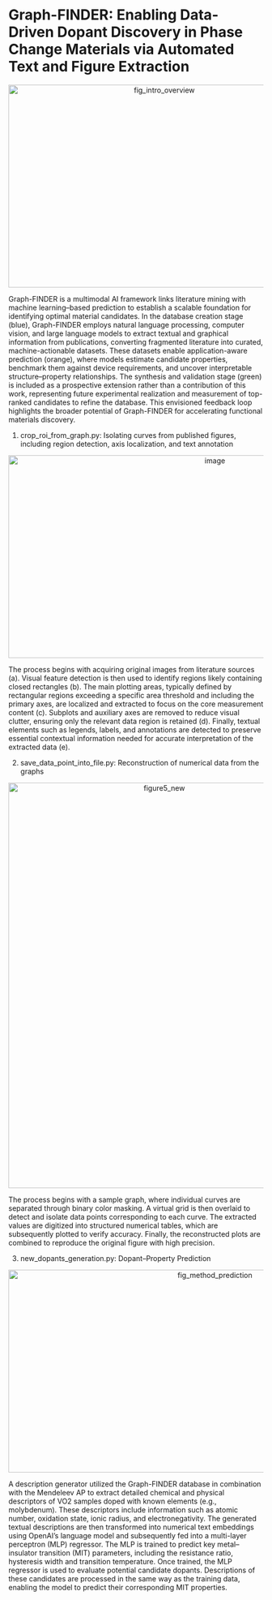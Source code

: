 # Graph-FINDER: Enabling Data-Driven Dopant Discovery in Phase Change Materials via Automated Text and Figure Extraction


<p align="center">
 <img width="600" height="400" display="center" alt="fig_intro_overview" src="https://github.com/user-attachments/assets/a67a79e6-1033-4d24-9a30-5119747fe35e" />
</p>

Graph-FINDER is a multimodal AI framework links literature mining with machine learning–based prediction to establish a scalable foundation for identifying optimal material candidates. In the database creation stage (blue), Graph-FINDER employs natural language processing, computer vision, and large language models to extract textual and graphical information from publications, converting fragmented literature into curated, machine-actionable datasets. These datasets enable application-aware prediction (orange), where models estimate candidate properties, benchmark them against device requirements, and uncover interpretable structure–property relationships. The synthesis and validation stage (green) is included as a prospective extension rather than a contribution of this work, representing future experimental realization and measurement of top-ranked candidates to refine the database. This envisioned feedback loop highlights the broader potential of Graph-FINDER for accelerating functional materials discovery.


1. crop_roi_from_graph.py: Isolating curves from published figures, including region detection, axis localization, and text annotation
<p align="center">
 <img width="800" height="400" alt="image" src="https://github.com/user-attachments/assets/12572a36-00fa-498d-b897-9a9a3ad85e45" />
</p>


The process begins with acquiring original images from literature sources (a). Visual feature detection is then used to identify regions likely containing closed rectangles (b). The main plotting areas, typically defined by rectangular regions exceeding a specific area threshold and including the primary axes, are localized and extracted to focus on the core measurement content (c). Subplots and auxiliary axes are removed to reduce visual clutter, ensuring only the relevant data region is retained (d). Finally, textual elements such as legends, labels, and annotations are detected to preserve essential contextual information needed for accurate interpretation of the extracted data (e).



2. save_data_point_into_file.py: Reconstruction of numerical data from the graphs
<p align="center">
 <img width="600" height="800" alt="figure5_new" src="https://github.com/user-attachments/assets/003b7399-4aea-4e47-b8c6-48c8490a3c2e" />
</p>


 The process begins with a sample graph, where individual curves are separated through binary color masking. A virtual grid is then overlaid to detect and isolate data points corresponding to each curve. The extracted values are digitized into structured numerical tables, which are subsequently plotted to verify accuracy. Finally, the reconstructed plots are combined to reproduce the original figure with high precision.


3. new_dopants_generation.py: Dopant–Property Prediction
<p align="center">
 <img width="800" height="400" alt="fig_method_prediction" src="https://github.com/user-attachments/assets/7eefa6ff-4e2b-48b6-9012-ccd74444c40b" />
</p>


A description generator utilized the Graph-FINDER database in combination with the Mendeleev AP to extract detailed chemical and physical descriptors of VO2 samples doped with known elements (e.g., molybdenum). These descriptors include information such as atomic number, oxidation state, ionic radius, and electronegativity. The generated textual descriptions are then transformed into numerical text embeddings using OpenAI’s language model and subsequently fed into a multi-layer perceptron (MLP) regressor. The MLP is trained to predict key metal–insulator transition (MIT) parameters, including the resistance ratio, hysteresis width and transition temperature. Once trained, the MLP regressor is used to evaluate potential candidate dopants. Descriptions of these candidates are processed in the same way as the training data, enabling the model to predict their corresponding MIT properties.
